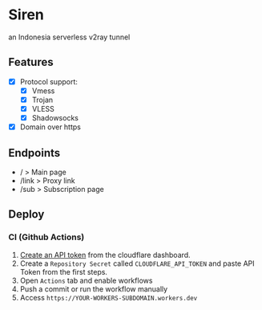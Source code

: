 # Siren

an Indonesia serverless v2ray tunnel

## Features

- [x] Protocol support:
  - [x] Vmess
  - [x] Trojan
  - [x] VLESS
  - [x] Shadowsocks
- [x] Domain over https

## Endpoints

- / > Main page
- /link > Proxy link
- /sub > Subscription page

## Deploy

### CI (Github Actions)

1. [Create an API token](https://developers.cloudflare.com/fundamentals/api/get-started/create-token/) from the cloudflare dashboard.
2. Create a `Repository Secret` called `CLOUDFLARE_API_TOKEN` and paste API Token from the first steps.
3. Open `Actions` tab and enable workflows
4. Push a commit or run the workflow manually
5. Access `https://YOUR-WORKERS-SUBDOMAIN.workers.dev`
